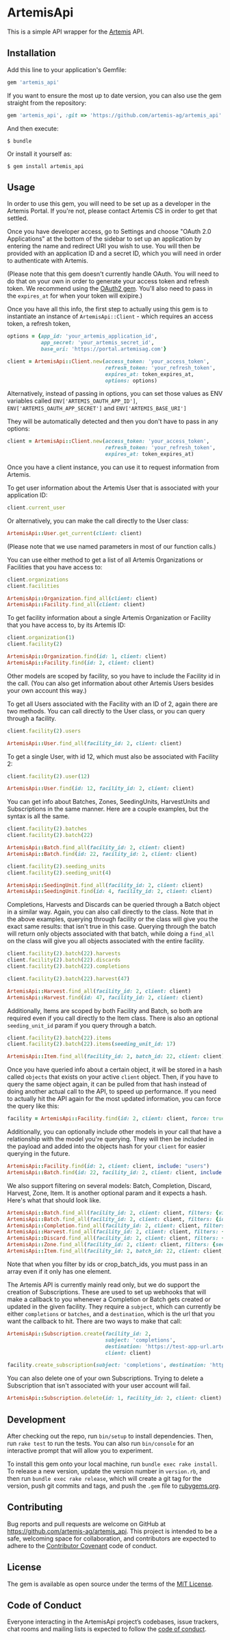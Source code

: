 # ArtemisApi

This is a simple API wrapper for the [Artemis](https://artemisag.com/) API.

## Installation

Add this line to your application's Gemfile:

```ruby
gem 'artemis_api'
```

If you want to ensure the most up to date version, you can also use the gem straight from the repository:

```ruby
gem 'artemis_api', :git => 'https://github.com/artemis-ag/artemis_api'
```

And then execute:

    $ bundle

Or install it yourself as:

    $ gem install artemis_api

## Usage

In order to use this gem, you will need to be set up as a developer in the Artemis Portal. If you're not, please contact Artemis CS in order to get that settled.

Once you have developer access, go to Settings and choose "OAuth 2.0 Applications" at the bottom of the sidebar to set up an application by entering the name and redirect URI you wish to use. You will then be provided with an application ID and a secret ID, which you will need in order to authenticate with Artemis.

(Please note that this gem doesn't currently handle OAuth. You will need to do that on your own in order to generate your access token and refresh token. We recommend using the [OAuth2 gem](https://github.com/oauth-xx/oauth2). You'll also need to pass in the `expires_at` for when your token will exipire.)

Once you have all this info, the first step to actually using this gem is to instantiate an instance of `ArtemisApi::Client` - which requires an access token, a refresh token,

```ruby
options = {app_id: 'your_artemis_application_id',
           app_secret: 'your_artemis_secret_id',
           base_uri: 'https://portal.artemisag.com'}

client = ArtemisApi::Client.new(access_token: 'your_access_token',
                                refresh_token: 'your_refresh_token',
                                expires_at: token_expires_at,
                                options: options)
```

Alternatively, instead of passing in options, you can set those values as ENV variables called `ENV['ARTEMIS_OAUTH_APP_ID']`, `ENV['ARTEMIS_OAUTH_APP_SECRET']` and `ENV['ARTEMIS_BASE_URI']`

They will be automatically detected and then you don't have to pass in any options:
```ruby
client = ArtemisApi::Client.new(access_token: 'your_access_token',
                                refresh_token: 'your_refresh_token',
                                expires_at: token_expires_at)
```

Once you have a client instance, you can use it to request information from Artemis.

To get user information about the Artemis User that is associated with your application ID:
```ruby
client.current_user
```
Or alternatively, you can make the call directly to the User class:

```ruby
ArtemisApi::User.get_current(client: client)
```

(Please note that we use named parameters in most of our function calls.)

You can use either method to get a list of all Artemis Organizations or Facilities that you have access to:
```ruby
client.organizations
client.facilities

ArtemisApi::Organization.find_all(client: client)
ArtemisApi::Facility.find_all(client: client)
```

To get facility information about a single Artemis Organization or Facility that you have access to, by its Artemis ID:
```ruby
client.organization(1)
client.facility(2)

ArtemisApi::Organization.find(id: 1, client: client)
ArtemisApi::Facility.find(id: 2, client: client)
```

Other models are scoped by facility, so you have to include the Facility id in the call. (You can also get information about other Artemis Users besides your own account this way.)

To get all Users associated with the Facility with an ID of 2, again there are two methods. You can call directly to the User class, or you can query through a facility.
```ruby
client.facility(2).users

ArtemisApi::User.find_all(facility_id: 2, client: client)
```

To get a single User, with id 12, which must also be associated with Facility 2:
```ruby
client.facility(2).user(12)

ArtemisApi::User.find(id: 12, facility_id: 2, client: client)
```

You can get info about Batches, Zones, SeedingUnits, HarvestUnits and Subscriptions in the same manner. Here are a couple examples, but the syntax is all the same.
```ruby
client.facility(2).batches
client.facility(2).batch(22)

ArtemisApi::Batch.find_all(facility_id: 2, client: client)
ArtemisApi::Batch.find(id: 22, facility_id: 2, client: client)

client.facility(2).seeding_units
client.facility(2).seeding_unit(4)

ArtemisApi::SeedingUnit.find_all(facility_id: 2, client: client)
ArtemisApi::SeedingUnit.find(id: 4, facility_id: 2, client: client)
```

Completions, Harvests and Discards can be queried through a Batch object in a similar way. Again, you can also call directly to the class. Note that in the above examples, querying through facility or the class will give you the exact same results: that isn't true in this case. Querying through the batch will return only objects associated with that batch, while doing a `find_all` on the class will give you all objects associated with the entire facility.
```ruby
client.facility(2).batch(22).harvests
client.facility(2).batch(22).discards
client.facility(2).batch(22).completions

client.facility(2).batch(22).harvest(47)

ArtemisApi::Harvest.find_all(facility_id: 2, client: client)
ArtemisApi::Harvest.find(id: 47, facility_id: 2, client: client)
```

Additionally, Items are scoped by both Facility and Batch, so both are required even if you call directly to the Item class. There is also an optional `seeding_unit_id` param if you query through a batch.
```ruby
client.facility(2).batch(22).items
client.facility(2).batch(22).items(seeding_unit_id: 17)

ArtemisApi::Item.find_all(facility_id: 2, batch_id: 22, client: client)
```

Once you have queried info about a certain object, it will be stored in a hash called `objects` that exists on your active `client` object. Then, if you have to query the same object again, it can be pulled from that hash instead of doing another actual call to the API, to speed up performance. If you need to actually hit the API again for the most updated information, you can force the query like this:
```ruby
facility = ArtemisApi::Facility.find(id: 2, client: client, force: true)
```

Additionally, you can optionally include other models in your call that have a relationship with the model you're querying. They will then be included in the payload and added into the objects hash for your `client` for easier querying in the future.

```ruby
ArtemisApi::Facility.find(id: 2, client: client, include: "users")
ArtemisApi::Batch.find(id: 22, facility_id: 2, client: client, include: "completions")
```

We also support filtering on several models: Batch, Completion, Discard, Harvest, Zone, Item. It is another optional param and it expects a hash. Here's what that should look like.

```ruby
ArtemisApi::Batch.find_all(facility_id: 2, client: client, filters: {view: 'all_batches', search: 'genovese basil'})
ArtemisApi::Batch.find_all(facility_id: 2, client: client, filters: {ids: [2, 4, 6, 11]})
ArtemisApi::Completion.find_all(facility_id: 2, client: client, filters: {crop_batch_ids: [5]})
ArtemisApi::Harvest.find_all(facility_id: 2, client: client, filters: {crop_batch_ids: [5, 7]})
ArtemisApi::Discard.find_all(facility_id: 2, client: client, filters: {crop_batch_ids: [6, 7, 9]})
ArtemisApi::Zone.find_all(facility_id: 2, client: client, filters: {seeding_unit_id: 3})
ArtemisApi::Item.find_all(facility_id: 2, batch_id: 22, client: client, filters: {seeding_unit_id: 8})
```

Note that when you filter by ids or crop_batch_ids, you must pass in an array even if it only has one element.

The Artemis API is currently mainly read only, but we do support the creation of Subscriptions. These are used to set up webhooks that will make a callback to you whenever a Completion or Batch gets created or updated in the given facility. They require a `subject`, which can currently be either `completions` or `batches`, and a `destination`, which is the url that you want the callback to hit. There are two ways to make that call:

```ruby
ArtemisApi::Subscription.create(facility_id: 2,
                                subject: 'completions',
                                destination: 'https://test-app-url.artemisag.io/v1/webhook',
                                client: client)

facility.create_subscription(subject: 'completions', destination: 'https://test-app-url.artemisag.io/v1/webhook')
```

You can also delete one of your own Subscriptions. Trying to delete a Subscription that isn't associated with your user account will fail.

```ruby
ArtemisApi::Subscription.delete(id: 1, facility_id: 2, client: client)
```

## Development

After checking out the repo, run `bin/setup` to install dependencies. Then, run `rake test` to run the tests. You can also run `bin/console` for an interactive prompt that will allow you to experiment.

To install this gem onto your local machine, run `bundle exec rake install`. To release a new version, update the version number in `version.rb`, and then run `bundle exec rake release`, which will create a git tag for the version, push git commits and tags, and push the `.gem` file to [rubygems.org](https://rubygems.org).

## Contributing

Bug reports and pull requests are welcome on GitHub at https://github.com/artemis-ag/artemis_api. This project is intended to be a safe, welcoming space for collaboration, and contributors are expected to adhere to the [Contributor Covenant](http://contributor-covenant.org) code of conduct.

## License

The gem is available as open source under the terms of the [MIT License](https://opensource.org/licenses/MIT).

## Code of Conduct

Everyone interacting in the ArtemisApi project’s codebases, issue trackers, chat rooms and mailing lists is expected to follow the [code of conduct](https://github.com/artemis-ag/artemis_api/blob/master/CODE_OF_CONDUCT.md).
